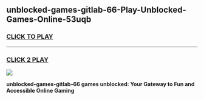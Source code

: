 
## unblocked-games-gitlab-66-Play-Unblocked-Games-Online-53uqb
<h3>
<a href="https://premium76.site?title=unblocked-games-gitlab-66&ref=24A">CLICK TO PLAY</a></h3>
<hr>

<h3>
<a href="https://premium76.site?title=unblocked-games-gitlab-66&ref=24A">CLICK 2 PLAY</a>
  
</h3>

<a href="https://premium76.site?title=unblocked-games-gitlab-66&ref=24A"><img src="https://clearcache.store/games.png"></a>


**unblocked-games-gitlab-66 games unblocked: Your Gateway to Fun and Accessible Online Gaming**
